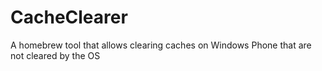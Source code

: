 CacheClearer
================

A homebrew tool that allows clearing caches on Windows Phone that are not cleared by the OS
